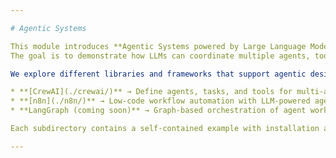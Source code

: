 ```yaml
---

# Agentic Systems

This module introduces **Agentic Systems powered by Large Language Models (LLMs)**.
The goal is to demonstrate how LLMs can coordinate multiple agents, tools, and workflows to solve tasks autonomously.

We explore different libraries and frameworks that support agentic design:

* **[CrewAI](./crewai/)** → Define agents, tasks, and tools for multi-agent orchestration.
* **[n8n](./n8n/)** → Low-code workflow automation with LLM-powered agents.
* **LangGraph (coming soon)** → Graph-based orchestration of agent workflows.

Each subdirectory contains a self-contained example with installation and usage instructions.

---
```


